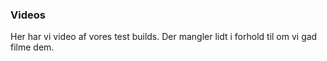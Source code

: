 ### Videos
Her har vi video af vores test builds. Der mangler lidt i forhold til om vi gad filme dem.

